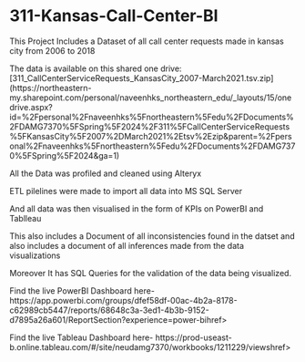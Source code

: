 # 311-Kansas-Call-Center-BI
<p>This Project Includes a Dataset of all call center requests made in kansas city from 2006 to 2018</p>
<p>The data is available on this shared one drive: <href>[311_CallCenterServiceRequests_KansasCity_2007-March2021.tsv.zip](https://northeastern-my.sharepoint.com/personal/naveenhks_northeastern_edu/_layouts/15/onedrive.aspx?id=%2Fpersonal%2Fnaveenhks%5Fnortheastern%5Fedu%2FDocuments%2FDAMG7370%5FSpring%5F2024%2F311%5FCallCenterServiceRequests%5FKansasCity%5F2007%2DMarch2021%2Etsv%2Ezip&parent=%2Fpersonal%2Fnaveenhks%5Fnortheastern%5Fedu%2FDocuments%2FDAMG7370%5FSpring%5F2024&ga=1)</href></p>
<p>All the Data was profiled and cleaned using Alteryx </p>
<p>ETL pilelines were made to import all data into MS SQL Server</p>
<p>And all data was then visualised in the form of KPIs on PowerBI and Tablleau</p>
<p>This also includes a Document of all inconsistencies found in the datset and also includes a document of all inferences made from the data visualizations </p>
Moreover It has SQL Queries for the validation of the data being visualized.</p>
<p>Find the live PowerBI Dashboard here- 
<href>https://app.powerbi.com/groups/dfef58df-00ac-4b2a-8178-c62989cb5447/reports/68648c3a-3ed1-4b3b-9152-d7895a26a601/ReportSection?experience=power-bi</href>href></p>
<p>Find the live Tableau Dashboard here- 
<href>https://prod-useast-b.online.tableau.com/#/site/neudamg7370/workbooks/1211229/views</href>href>
